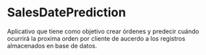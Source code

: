 # SalesDatePrediction
Aplicativo que tiene como objetivo crear órdenes y predecir cuándo ocurrirá la proxima orden por cliente de aucerdo a los registros almacenados en base de datos.
